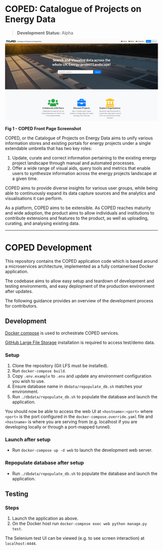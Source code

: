 # COPED: Catalogue of Projects on Energy Data

> __Development Status:__ Alpha

![screenshot_coped](docs/images/coped-landing.png "Figure 1 - Screenshot of Coped")

**Fig 1 - COPED Front Page Screenshot**

COPED, or the Catalogue of Projects on Energy Data aims to unify various information stores and existing portals for energy projects under a single extendable umbrella that has two key roles:

1. Update, curate and correct information pertaining to the existing energy project landscape through manual and automated processes.
2. Offer a wide range of visual aids, query tools and metrics that enable users to synthesize information across the energy projects landscape at a given time.

COPED aims to provide diverse insights for various user groups, while being able to continuously expand its data capture sources and the analytics and visualisations it can perform.

As a platform, COPED aims to be extensible. As COPED reaches maturity and wide adoption, the product aims to allow individuals and institutions to contribute extensions and features to the product, as well as uploading, curating, and analysing existing data.
  

----

  
# COPED Development

This repository contains the COPED application code which is based around a microservices architecture, implemented as a fully containerised Docker application.

The codebase aims to allow easy setup and teardown of development and testing environments, and easy deployment of the production environment after updates.

The following guidance provides an overview of the development process for contributors.


## Development

[Docker compose](https://docs.docker.com/compose/) is used to orchestrate COPED services.

[GitHub Large File Storage](https://git-lfs.github.com/) installation is required to access test/demo data.

### Setup

1. Clone the repository (Git LFS must be installed).
2. Run `docker-compose build`.
3. Copy `.env.example` to `.env` and update any environment configuration you wish to use.
4. Ensure database name in `dbdata/repopulate_db.sh` matches your environment.
5. Run `./dbdata/repopulate_db.sh` to populate the database and launch the application.

You should now be able to access the web UI at `<hostname>:<port>` where `<port>` is the port configured in the `docker-compose.override.yaml` file and `<hostname>` is where you are serving from (e.g. localhost if you are developing locally or through a port-mapped tunnel).

### Launch after setup

* Run `docker-compose up -d web` to launch the development web server.

### Repopulate database after setup

* Run `./dbdata/repopulate_db.sh` to populate the database and launch the application.

## Testing

### Steps

1. Launch the application as above.
2. On the Docker host run `docker-compose exec web python manage.py test`.

The Selenium test UI can be viewed (e.g. to see screen interaction) at `localhost:4444`.